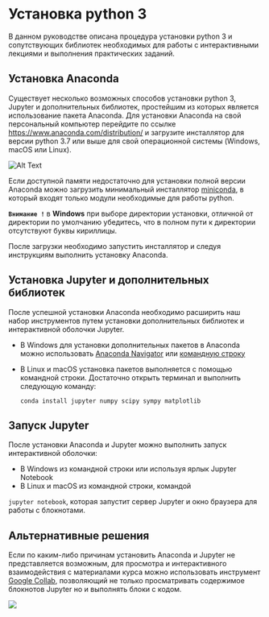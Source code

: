 # Установка python 3

В данном руководстве описана процедура установки python 3 и сопутствующих библиотек
необходимых для работы с интерактивными лекциями и выполнения практических заданий.

## Установка Anaconda

Существует несколько возможных способов установки python 3, Jupyter и дополнительных
библиотек, простейшим из которых является использование пакета Anaconda.
Для установки Anaconda на свой персональный компьютер перейдите по ссылке
https://www.anaconda.com/distribution/ и загрузите инсталлятор для версии python 3.7 или выше для свой операционной системы (Windows, macOS или Linux).

![Alt Text](https://github.com/yakovenko-ivan/Mat_Model_for_Tech_Phys/blob/master/files/prepare/install.gif?raw=true)

Если доступной памяти недостаточно для установки полной версии Anaconda
можно загрузить минимальный инсталлятор [miniconda](https://docs.conda.io/en/latest/miniconda.html),
в который входят только модули необходимые для работы python.  

**`Внимание !`** в **Windows** при выборе директории установки, отличной от директории по умолчанию убедитесь, что в полном пути к директории отсутствуют буквы кириллицы.   

После загрузки необходимо запустить инсталлятор и следуя инструкциям выполнить установку Anaconda.

## Установка Jupyter и дополнительных библиотек 

После успешной установки Anaconda необходимо расширить наш набор инструментов
путем установки дополнительных библиотек и интерактивной оболочки Jupyter.
* В Windows для установки дополнительных пакетов в Anaconda можно использовать 
[Anaconda Navigator](https://docs.anaconda.com/anaconda/navigator/getting-started/)
  или [командную строку](https://docs.anaconda.com/anaconda/user-guide/tasks/install-packages/)
* В Linux и macOS установка пакетов выполняется с помощью командной строки. 
Достаточно открыть терминал и выполнить следующую команду:

   `conda install jupyter numpy scipy sympy matplotlib`
   
## Запуск Jupyter

После установки Anaconda и Jupyter можно выполнить запуск интерактивной оболочки:
* В Windows из командной строки или используя ярлык Jupyter Notebook
* В Linux и macOS из командной строки, командой

`jupyter notebook`, которая запустит сервер Jupyter и окно браузера для работы с блокнотами.   

## Альтернативные решения

Если по каким-либо причинам установить Anaconda и Jupyter не представляется возможным, для просмотра и интерактивного 
взаимодействия с материалами курса можно использовать инструмент [Google Collab](https://colab.research.google.com/notebooks/intro.ipynb), позволяющий не только просматривать содержимое блокнотов Jupyter 
но и выполнять блоки с кодом. 

![](https://github.com/yakovenko-ivan/Mat_Model_for_Tech_Phys/blob/master/files/prepare/google_collab.gif?raw=true)
